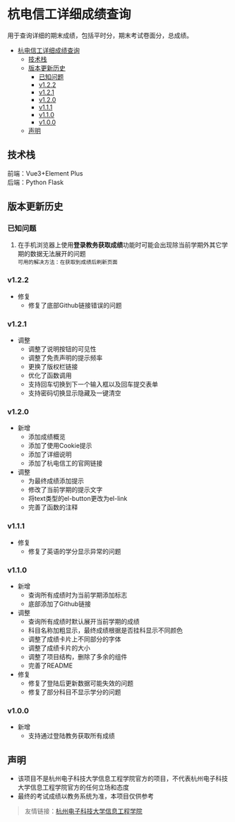 # 杭电信工详细成绩查询

用于查询详细的期末成绩，包括平时分，期末考试卷面分，总成绩。

<!-- TOC -->
* [杭电信工详细成绩查询](#杭电信工详细成绩查询)
  * [技术栈](#技术栈)
  * [版本更新历史](#版本更新历史)
    * [已知问题](#已知问题)
    * [v1.2.2](#v122)
    * [v1.2.1](#v121)
    * [v1.2.0](#v120)
    * [v1.1.1](#v111)
    * [v1.1.0](#v110)
    * [v1.0.0](#v100)
  * [声明](#声明)
<!-- TOC -->

## 技术栈
前端：Vue3+Element Plus  
后端：Python Flask

## 版本更新历史
### 已知问题
1. 在手机浏览器上使用**登录教务获取成绩**功能时可能会出现除当前学期外其它学期的数据无法展开的问题  
`可用的解决方法：在获取到成绩后刷新页面`

### v1.2.2
* 修复
  * 修复了底部Github链接错误的问题
### v1.2.1
* 调整
  * 调整了说明按钮的可见性
  * 调整了免责声明的提示频率
  * 更换了版权栏链接
  * 优化了函数调用
  * 支持回车切换到下一个输入框以及回车提交表单
  * 支持密码切换显示隐藏及一键清空
### v1.2.0
* 新增
  * 添加成绩概览
  * 添加了使用Cookie提示
  * 添加了详细说明
  * 添加了杭电信工的官网链接
* 调整
  * 为最终成绩添加提示
  * 修改了当前学期的提示文字
  * 将text类型的el-button更改为el-link
  * 完善了函数的注释
### v1.1.1
* 修复
  * 修复了英语的学分显示异常的问题
### v1.1.0
* 新增
  * 查询所有成绩时为当前学期添加标志
  * 底部添加了Github链接
* 调整
  * 查询所有成绩时默认展开当前学期的成绩
  * 科目名称加粗显示，最终成绩根据是否挂科显示不同颜色
  * 调整了成绩卡片上不同部分的字体
  * 调整了成绩卡片的大小
  * 调整了项目结构，删除了多余的组件
  * 完善了README
* 修复
  * 修复了登陆后更新数据可能失效的问题
  * 修复了部分科目不显示学分的问题

### v1.0.0
* 新增
  * 支持通过登陆教务获取所有成绩

## 声明
* 该项目不是杭州电子科技大学信息工程学院官方的项目，不代表杭州电子科技大学信息工程学院官方的任何立场和态度
* 最终的考试成绩以教务系统为准，本项目仅供参考

> 友情链接：[杭州电子科技大学信息工程学院](https://www.hziee.edu.cn/)